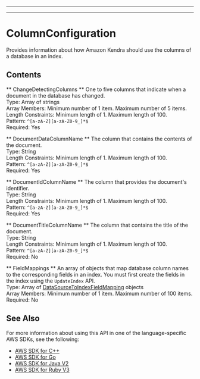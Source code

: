 --------

--------

# ColumnConfiguration<a name="API_ColumnConfiguration"></a>

Provides information about how Amazon Kendra should use the columns of a database in an index\.

## Contents<a name="API_ColumnConfiguration_Contents"></a>

 ** ChangeDetectingColumns **   <a name="Kendra-Type-ColumnConfiguration-ChangeDetectingColumns"></a>
One to five columns that indicate when a document in the database has changed\.  
Type: Array of strings  
Array Members: Minimum number of 1 item\. Maximum number of 5 items\.  
Length Constraints: Minimum length of 1\. Maximum length of 100\.  
Pattern: `^[a-zA-Z][a-zA-Z0-9_]*$`   
Required: Yes

 ** DocumentDataColumnName **   <a name="Kendra-Type-ColumnConfiguration-DocumentDataColumnName"></a>
The column that contains the contents of the document\.  
Type: String  
Length Constraints: Minimum length of 1\. Maximum length of 100\.  
Pattern: `^[a-zA-Z][a-zA-Z0-9_]*$`   
Required: Yes

 ** DocumentIdColumnName **   <a name="Kendra-Type-ColumnConfiguration-DocumentIdColumnName"></a>
The column that provides the document's identifier\.  
Type: String  
Length Constraints: Minimum length of 1\. Maximum length of 100\.  
Pattern: `^[a-zA-Z][a-zA-Z0-9_]*$`   
Required: Yes

 ** DocumentTitleColumnName **   <a name="Kendra-Type-ColumnConfiguration-DocumentTitleColumnName"></a>
The column that contains the title of the document\.  
Type: String  
Length Constraints: Minimum length of 1\. Maximum length of 100\.  
Pattern: `^[a-zA-Z][a-zA-Z0-9_]*$`   
Required: No

 ** FieldMappings **   <a name="Kendra-Type-ColumnConfiguration-FieldMappings"></a>
An array of objects that map database column names to the corresponding fields in an index\. You must first create the fields in the index using the `UpdateIndex` API\.  
Type: Array of [DataSourceToIndexFieldMapping](API_DataSourceToIndexFieldMapping.md) objects  
Array Members: Minimum number of 1 item\. Maximum number of 100 items\.  
Required: No

## See Also<a name="API_ColumnConfiguration_SeeAlso"></a>

For more information about using this API in one of the language\-specific AWS SDKs, see the following:
+  [AWS SDK for C\+\+](https://docs.aws.amazon.com/goto/SdkForCpp/kendra-2019-02-03/ColumnConfiguration) 
+  [AWS SDK for Go](https://docs.aws.amazon.com/goto/SdkForGoV1/kendra-2019-02-03/ColumnConfiguration) 
+  [AWS SDK for Java V2](https://docs.aws.amazon.com/goto/SdkForJavaV2/kendra-2019-02-03/ColumnConfiguration) 
+  [AWS SDK for Ruby V3](https://docs.aws.amazon.com/goto/SdkForRubyV3/kendra-2019-02-03/ColumnConfiguration) 